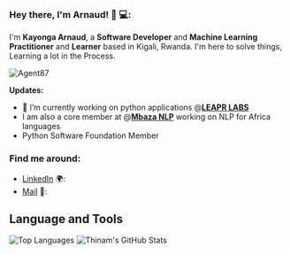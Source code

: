 ### Hey there, I'm __Arnaud__! 👋 💻:

I'm **Kayonga Arnaud**, a **Software Developer** and **Machine Learning** **Practitioner** and **Learner** based in Kigali, Rwanda. I'm here to solve things, Learning a lot in the Process.

<p align="left"> <img src="https://komarev.com/ghpvc/?username=agent87" alt="Agent87" /> </p>

<!-- **Latest Publications:**  
- [**Extracting CSV data from PDF files with Python**](https://www.kayarn.com)   -->

**Updates:**
- 🔭 I’m currently working on python applications @[**LEAPR LABS**](https://www.leaprlabs.rw)
- I am also a core member at @[**Mbaza NLP**](https://www.mbaza.org) working on NLP for Africa languages
- Python Software Foundation Member


### Find me around:
- [LinkedIn](https://www.linkedin.com/in/arnaud-kayonga-5910a813a/) 🌍:
- [Mail](arnauldkayonga1@gmail.com) 📧:

## **Language and Tools**

![Top Languages](https://github-readme-stats.vercel.app/api/top-langs/?username=agent87&theme=radical&hide=javascript,css,html,scss,tex)
![Thinam's GitHub Stats](https://github-readme-stats.vercel.app/api?username=agent87&hide=prs,issues,contribs?username=agent87&count_private=true?username=agent87&show_icons=true&theme=radical)




